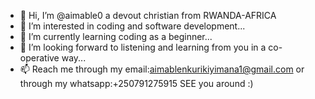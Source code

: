 - 👋 Hi, I’m @aimable0 a devout christian from RWANDA-AFRICA 
- 👀 I’m interested in coding and software development...
- 🌱 I’m currently learning coding as a beginner...
- 💞️ I’m looking forward to listening and learning from you in a co-operative way...
- 📫 Reach me through my email:aimablenkurikiyimana1@gmail.com or through my whatsapp:+250791275915
SEE you around :)
<!---
aimable0/aimable0 is a ✨ special ✨ repository because its `README.md` (this file) appears on your GitHub profile.
You can click the Preview link to take a look at your changes.
--->
